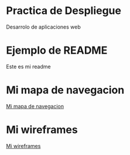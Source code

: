 # Practica de Despliegue 
Desarrolo de aplicaciones web 
# Ejemplo de README 
Este es mi readme
# Mi mapa de navegacion
[Mi mapa de navegacion](https://github.com/jhoseph10/Despliegue/blob/master/mapaDeNavegacion/mapa.PNG)  
# Mi wireframes
[Mi wireframes](https://github.com/jhoseph10/Despliegue/blob/master/wirefrime/Wireframes.pdf)
